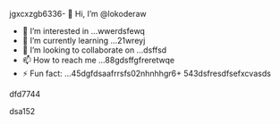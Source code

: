 jgxcxzgb6336- 👋 Hi, I’m @lokoderaw
- 👀 I’m interested in ...wwerdsfewq
- 🌱 I’m currently learning ...21wreyj
- 💞️ I’m looking to collaborate on ...dsffsd
- 📫 How to reach me ...88gdsffgfreretwqe
- ⚡ Fun fact: ...45dgfdsaafrrsfs02nhnhhgr6+
543dsfresdfsefxcvasds
<!---2rht52
lokoderaw/lokoderaw is a ✨ special ✨ repository because its `README.md` (this file) appears onfff your GitHub profile456456.wer
53--->dfd7744
dsa152
